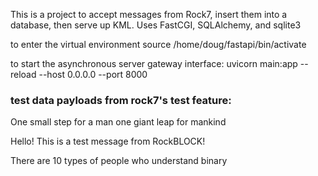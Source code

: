 This is a project to accept messages from Rock7, insert them into a 
database, then serve up KML.  Uses FastCGI, SQLAlchemy, and sqlite3

to enter the virtual environment
source /home/doug/fastapi/bin/activate

to start the asynchronous server gateway interface:
uvicorn main:app --reload --host 0.0.0.0 --port 8000

### test data payloads from rock7's test feature:

One small step for a man one giant leap for mankind

Hello! This is a test message from RockBLOCK!

There are 10 types of people who understand binary


